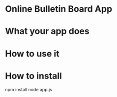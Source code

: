 # Online Bulletin Board App
# What your app does

# How to use it
# How to install
npm install
node app.js
